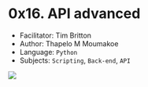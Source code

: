 # 0x16. API advanced

- Facilitator: Tim Britton
- Author: Thapelo M Moumakoe
- Language: `Python`
- Subjects: `Scripting`, `Back-end`, `API`

![](https://s3.amazonaws.com/intranet-projects-files/holbertonschool-sysadmin_devops/314/WIxXad8.png)
